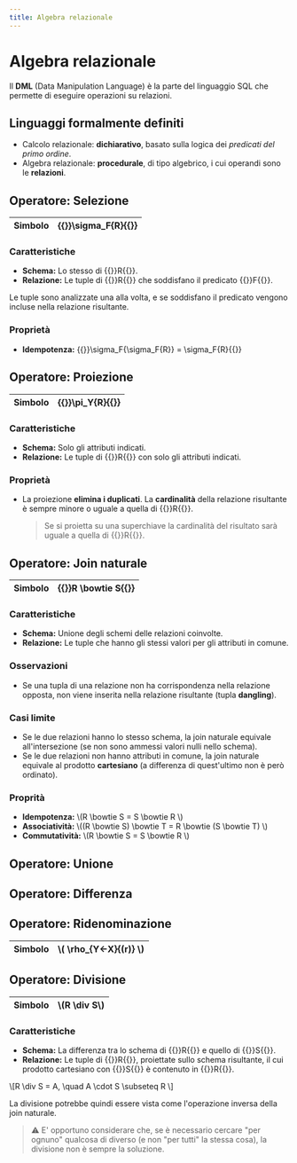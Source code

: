 ```yaml
---
title: Algebra relazionale
---
```


# Algebra relazionale

Il **DML** (Data Manipulation Language) è la parte del linguaggio SQL che permette di eseguire operazioni su relazioni.

## Linguaggi formalmente definiti

- Calcolo relazionale: **dichiarativo**, basato sulla logica dei _predicati del primo ordine_.
- Algebra relazionale: **procedurale**, di tipo algebrico, i cui operandi sono le **relazioni**.

## Operatore: Selezione

| Simbolo | {{<katex>}}\sigma_F{R}{{</katex>}} |
| ------- | ---------------------------------- |

### Caratteristiche

- **Schema:** Lo stesso di {{<katex>}}R{{</katex>}}.
- **Relazione:** Le tuple di {{<katex>}}R{{</katex>}} che soddisfano il predicato {{<katex>}}F{{</katex>}}.

Le tuple sono analizzate una alla volta, e se soddisfano il predicato vengono incluse nella relazione risultante.

### Proprietà

- **Idempotenza:** {{<katex>}}\sigma_F{\sigma_F{R}} = \sigma_F{R}{{</katex>}}

## Operatore: Proiezione

| Simbolo | {{<katex>}}\pi_Y{R}{{</katex>}} |
| ------- | ------------------------------- |

### Caratteristiche

- **Schema:** Solo gli attributi indicati.
- **Relazione:** Le tuple di {{<katex>}}R{{</katex>}} con solo gli attributi indicati.

### Proprietà

- La proiezione **elimina i duplicati**. La **cardinalità** della relazione risultante è sempre minore o uguale a quella di {{<katex>}}R{{</katex>}}.

  > Se si proietta su una superchiave la cardinalità del risultato sarà uguale a quella di {{<katex>}}R{{</katex>}}.

## Operatore: Join naturale

| Simbolo | {{<katex>}}R \bowtie S{{</katex>}} |
| ------- | ---------------------------------- |

### Caratteristiche

- **Schema:** Unione degli schemi delle relazioni coinvolte.
- **Relazione:** Le tuple che hanno gli stessi valori per gli attributi in comune.

### Osservazioni

- Se una tupla di una relazione non ha corrispondenza nella relazione opposta, non viene inserita nella relazione risultante (tupla **dangling**).

### Casi limite

- Se le due relazioni hanno lo stesso schema, la join naturale equivale all'intersezione (se non sono ammessi valori nulli nello schema).
- Se le due relazioni non hanno attributi in comune, la join naturale equivale al prodotto **cartesiano** (a differenza di quest'ultimo non è però ordinato).

### Proprità

- **Idempotenza:** \\(R \bowtie S = S \bowtie R \\)
- **Associatività:** \\((R \bowtie S) \bowtie T = R \bowtie (S \bowtie T) \\)
- **Commutatività:** \\(R \bowtie S = S \bowtie R \\)

## Operatore: Unione

## Operatore: Differenza

## Operatore: Ridenominazione

| Simbolo | \\( \rho\_{Y<-X}{(r)} \\) |
| ------- | ------------------------- |

## Operatore: Divisione

| Simbolo | \\(R \div S\\) |
| ------- | -------------- |

### Caratteristiche

- **Schema:** La differenza tra lo schema di {{<katex>}}R{{</katex>}} e quello di {{<katex>}}S{{</katex>}}.
- **Relazione:** Le tuple di {{<katex>}}R{{</katex>}}, proiettate sullo schema risultante, il cui prodotto cartesiano con {{<katex>}}S{{</katex>}} è contenuto in {{<katex>}}R{{</katex>}}.

\\[R \div S = A, \quad A \cdot S \subseteq R \\]

La divisione potrebbe quindi essere vista come l'operazione inversa della join naturale.

> ⚠️ E' opportuno considerare che, se è necessario cercare "per ognuno" qualcosa di diverso (e non "per tutti" la stessa cosa), la divisione non è sempre la soluzione.
